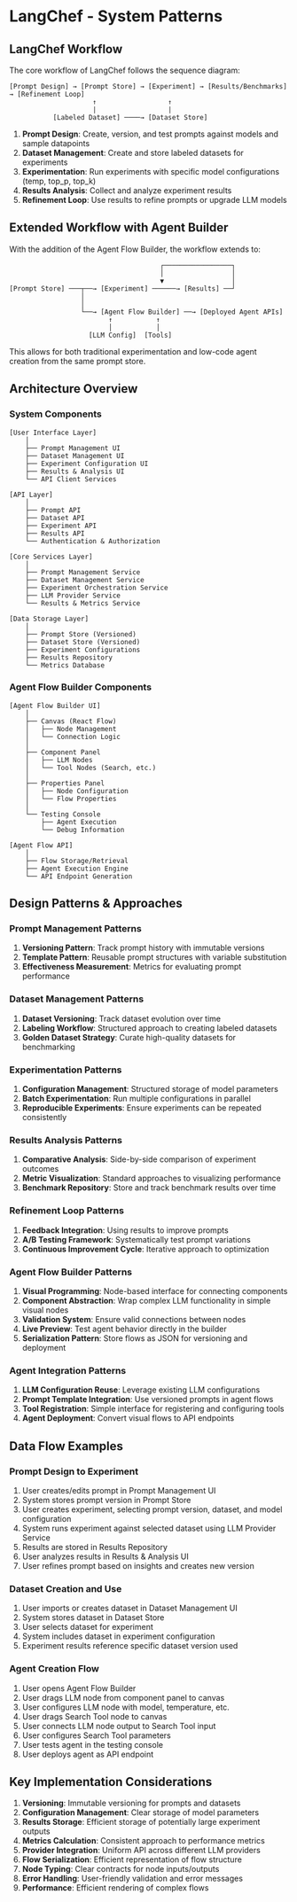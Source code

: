 # LangChef - System Patterns

## LangChef Workflow
The core workflow of LangChef follows the sequence diagram:

```
[Prompt Design] → [Prompt Store] → [Experiment] → [Results/Benchmarks] → [Refinement Loop]
                     ↑                  ↑
                     |                  |
           [Labeled Dataset] ────→ [Dataset Store]
```

1. **Prompt Design**: Create, version, and test prompts against models and sample datapoints
2. **Dataset Management**: Create and store labeled datasets for experiments
3. **Experimentation**: Run experiments with specific model configurations (temp, top_p, top_k)
4. **Results Analysis**: Collect and analyze experiment results
5. **Refinement Loop**: Use results to refine prompts or upgrade LLM models

## Extended Workflow with Agent Builder
With the addition of the Agent Flow Builder, the workflow extends to:

```
                                      ┌─────────────────┐
                                      │                 │
                                      ▼                 │
[Prompt Store] ───┬──→ [Experiment] ──────→ [Results] ──┘
                  │
                  │
                  └──→ [Agent Flow Builder] ──→ [Deployed Agent APIs]
                         ↑           ↑
                         │           │
                    [LLM Config]  [Tools]
```

This allows for both traditional experimentation and low-code agent creation from the same prompt store.

## Architecture Overview

### System Components
```
[User Interface Layer]
    │
    ├── Prompt Management UI
    ├── Dataset Management UI
    ├── Experiment Configuration UI
    ├── Results & Analysis UI
    └── API Client Services

[API Layer]
    │
    ├── Prompt API
    ├── Dataset API
    ├── Experiment API
    ├── Results API
    └── Authentication & Authorization

[Core Services Layer]
    │
    ├── Prompt Management Service
    ├── Dataset Management Service
    ├── Experiment Orchestration Service
    ├── LLM Provider Service
    └── Results & Metrics Service

[Data Storage Layer]
    │
    ├── Prompt Store (Versioned)
    ├── Dataset Store (Versioned)
    ├── Experiment Configurations
    ├── Results Repository
    └── Metrics Database
```

### Agent Flow Builder Components
```
[Agent Flow Builder UI]
    │
    ├── Canvas (React Flow)
    │   ├── Node Management
    │   └── Connection Logic
    │
    ├── Component Panel
    │   ├── LLM Nodes
    │   └── Tool Nodes (Search, etc.)
    │
    ├── Properties Panel
    │   ├── Node Configuration
    │   └── Flow Properties
    │
    └── Testing Console
        ├── Agent Execution
        └── Debug Information

[Agent Flow API]
    │
    ├── Flow Storage/Retrieval
    ├── Agent Execution Engine
    └── API Endpoint Generation
```

## Design Patterns & Approaches

### Prompt Management Patterns
1. **Versioning Pattern**: Track prompt history with immutable versions
2. **Template Pattern**: Reusable prompt structures with variable substitution
3. **Effectiveness Measurement**: Metrics for evaluating prompt performance

### Dataset Management Patterns
1. **Dataset Versioning**: Track dataset evolution over time
2. **Labeling Workflow**: Structured approach to creating labeled datasets
3. **Golden Dataset Strategy**: Curate high-quality datasets for benchmarking

### Experimentation Patterns
1. **Configuration Management**: Structured storage of model parameters
2. **Batch Experimentation**: Run multiple configurations in parallel
3. **Reproducible Experiments**: Ensure experiments can be repeated consistently

### Results Analysis Patterns
1. **Comparative Analysis**: Side-by-side comparison of experiment outcomes
2. **Metric Visualization**: Standard approaches to visualizing performance
3. **Benchmark Repository**: Store and track benchmark results over time

### Refinement Loop Patterns
1. **Feedback Integration**: Using results to improve prompts
2. **A/B Testing Framework**: Systematically test prompt variations
3. **Continuous Improvement Cycle**: Iterative approach to optimization

### Agent Flow Builder Patterns
1. **Visual Programming**: Node-based interface for connecting components
2. **Component Abstraction**: Wrap complex LLM functionality in simple visual nodes
3. **Validation System**: Ensure valid connections between nodes
4. **Live Preview**: Test agent behavior directly in the builder
5. **Serialization Pattern**: Store flows as JSON for versioning and deployment

### Agent Integration Patterns
1. **LLM Configuration Reuse**: Leverage existing LLM configurations
2. **Prompt Template Integration**: Use versioned prompts in agent flows
3. **Tool Registration**: Simple interface for registering and configuring tools
4. **Agent Deployment**: Convert visual flows to API endpoints

## Data Flow Examples

### Prompt Design to Experiment
1. User creates/edits prompt in Prompt Management UI
2. System stores prompt version in Prompt Store
3. User creates experiment, selecting prompt version, dataset, and model configuration
4. System runs experiment against selected dataset using LLM Provider Service
5. Results are stored in Results Repository
6. User analyzes results in Results & Analysis UI
7. User refines prompt based on insights and creates new version

### Dataset Creation and Use
1. User imports or creates dataset in Dataset Management UI
2. System stores dataset in Dataset Store
3. User selects dataset for experiment
4. System includes dataset in experiment configuration
5. Experiment results reference specific dataset version used

### Agent Creation Flow
1. User opens Agent Flow Builder
2. User drags LLM node from component panel to canvas
3. User configures LLM node with model, temperature, etc.
4. User drags Search Tool node to canvas
5. User connects LLM node output to Search Tool input
6. User configures Search Tool parameters
7. User tests agent in the testing console
8. User deploys agent as API endpoint

## Key Implementation Considerations
1. **Versioning**: Immutable versioning for prompts and datasets
2. **Configuration Management**: Clear storage of model parameters
3. **Results Storage**: Efficient storage of potentially large experiment outputs
4. **Metrics Calculation**: Consistent approach to performance metrics
5. **Provider Integration**: Uniform API across different LLM providers
6. **Flow Serialization**: Efficient representation of flow structure
7. **Node Typing**: Clear contracts for node inputs/outputs
8. **Error Handling**: User-friendly validation and error messages
9. **Performance**: Efficient rendering of complex flows
